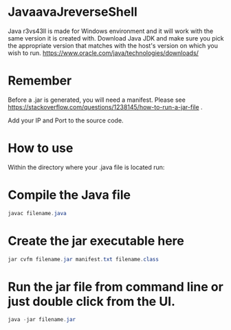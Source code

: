 # JavaavaJreverseShell
Java r3vs43ll is made for Windows environment and it will work with the same version it is created with. Download Java JDK and make sure you pick the appropriate version that matches with the host's version on which you wish to run.
https://www.oracle.com/java/technologies/downloads/

# Remember

Before a .jar is generated, you will need a manifest. Please see https://stackoverflow.com/questions/1238145/how-to-run-a-jar-file .

Add your IP and Port to the source code.

# How to use

Within the directory where your .java file is located run:

# Compile the Java file
```Powershell
javac filename.java
```
# Create the jar executable here
```Powershell
jar cvfm filename.jar manifest.txt filename.class
```
# Run the jar file from command line or just double click from the UI.
```Powershell
java -jar filename.jar
```
